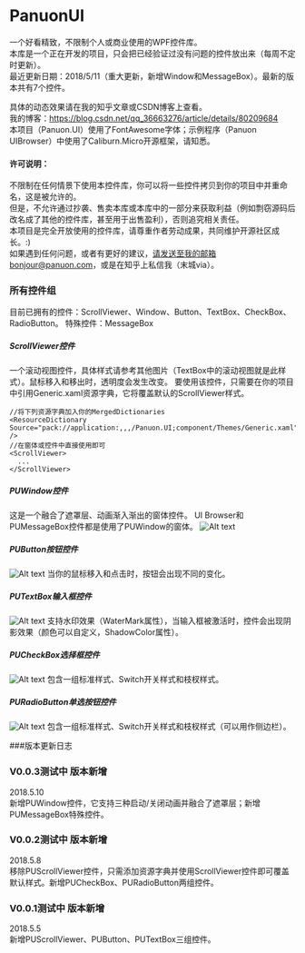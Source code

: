 # PanuonUI
一个好看精致，不限制个人或商业使用的WPF控件库。<br/>
本库是一个正在开发的项目，只会把已经验证过没有问题的控件放出来（每周不定时更新）。<br/>
最近更新日期：2018/5/11（重大更新，新增Window和MessageBox）。最新的版本共有7个控件。<br/>

具体的动态效果请在我的知乎文章或CSDN博客上查看。<br/>
我的博客：https://blog.csdn.net/qq_36663276/article/details/80209684<br/>
本项目（Panuon.UI）使用了FontAwesome字体；示例程序（Panuon UIBrowser）中使用了Caliburn.Micro开源框架，请知悉。<br/>

#### 许可说明：
不限制在任何情景下使用本控件库，你可以将一些控件拷贝到你的项目中并重命名，这是被允许的。<br/>
但是，不允许通过抄袭、售卖本库或本库中的一部分来获取利益（例如剽窃源码后改名成了其他的控件库，甚至用于出售盈利），否则追究相关责任。<br/>
本项目是完全开放使用的控件库，请尊重作者劳动成果，共同维护开源社区成长。:)<br/>
如果遇到任何问题，或者有更好的建议，请发送至我的邮箱bonjour@panuon.com，或是在知乎上私信我（末城via）。<br/>

### 所有控件组
目前已拥有的控件：ScrollViewer、Window、Button、TextBox、CheckBox、RadioButton。
特殊控件：MessageBox

##### ScrollViewer控件
一个滚动视图控件，具体样式请参考其他图片（TextBox中的滚动视图就是此样式）。鼠标移入和移出时，透明度会发生改变。
要使用该控件，只需要在你的项目中引用Generic.xaml资源字典，它将覆盖默认的ScrollViewer样式。
```
//将下列资源字典加入你的MergedDictionaries
<ResourceDictionary Source="pack://application:,,,/Panuon.UI;component/Themes/Generic.xaml" />
//在窗体或控件中直接使用即可
<ScrollViewer>
  ...
</ScrollViewer>
```
##### PUWindow控件
这是一个融合了遮罩层、动画渐入渐出的窗体控件。 
UI Browser和PUMessageBox控件都是使用了PUWindow的窗体。 
![Alt text](https://img-blog.csdn.net/20180510213434344?watermark/2/text/aHR0cHM6Ly9ibG9nLmNzZG4ubmV0L3FxXzM2NjYzMjc2/font/5a6L5L2T/fontsize/400/fill/I0JBQkFCMA==/dissolve/70)

##### PUButton按钮控件
![Alt text](https://img-blog.csdn.net/20180510213810302?watermark/2/text/aHR0cHM6Ly9ibG9nLmNzZG4ubmV0L3FxXzM2NjYzMjc2/font/5a6L5L2T/fontsize/400/fill/I0JBQkFCMA==/dissolve/70)
当你的鼠标移入和点击时，按钮会出现不同的变化。

##### PUTextBox输入框控件
![Alt text](https://img-blog.csdn.net/2018051021383478?watermark/2/text/aHR0cHM6Ly9ibG9nLmNzZG4ubmV0L3FxXzM2NjYzMjc2/font/5a6L5L2T/fontsize/400/fill/I0JBQkFCMA==/dissolve/70)
支持水印效果（WaterMark属性），当输入框被激活时，控件会出现阴影效果（颜色可以自定义，ShadowColor属性）。

##### PUCheckBox选择框控件
![Alt text](https://img-blog.csdn.net/20180510214602422?watermark/2/text/aHR0cHM6Ly9ibG9nLmNzZG4ubmV0L3FxXzM2NjYzMjc2/font/5a6L5L2T/fontsize/400/fill/I0JBQkFCMA==/dissolve/70)
包含一组标准样式、Switch开关样式和枝杈样式。

##### PURadioButton单选按钮控件
![Alt text](https://img-blog.csdn.net/20180510214620422?watermark/2/text/aHR0cHM6Ly9ibG9nLmNzZG4ubmV0L3FxXzM2NjYzMjc2/font/5a6L5L2T/fontsize/400/fill/I0JBQkFCMA==/dissolve/70)
包含一组标准样式、Switch开关样式和枝杈样式（可以用作侧边栏）。

###版本更新日志
### V0.0.3测试中 版本新增
2018.5.10 <br/>
新增PUWindow控件，它支持三种启动/关闭动画并融合了遮罩层；新增PUMessageBox特殊控件。

### V0.0.2测试中 版本新增
2018.5.8 <br/>
移除PUScrollViewer控件，只需添加资源字典并使用ScrollViewer控件即可覆盖默认样式。新增PUCheckBox、PURadioButton两组控件。

### V0.0.1测试中 版本新增
2018.5.5 <br/>
新增PUScrollViewer、PUButton、PUTextBox三组控件。
